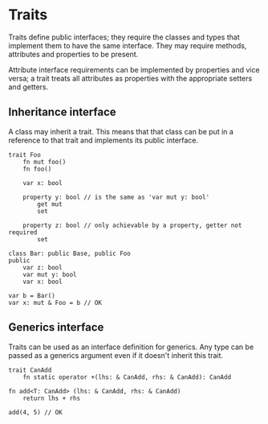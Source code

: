 # Traits
Traits define public interfaces; they require the classes and types that implement them to have the same interface. They may require methods, attributes and properties to be present.

Attribute interface requirements can be implemented by properties and vice versa; a trait treats all attributes as properties with the appropriate setters and getters.

## Inheritance interface
A class may inherit a trait. This means that that class can be put in a reference to that trait and implements its public interface.

```
trait Foo
	fn mut foo()
	fn foo()

	var x: bool

	property y: bool // is the same as 'var mut y: bool'
		get mut
		set

	property z: bool // only achievable by a property, getter not required
		set

class Bar: public Base, public Foo
public
	var z: bool
	var mut y: bool
	var x: bool

var b = Bar()
var x: mut & Foo = b // OK
```
## Generics interface
Traits can be used as an interface definition for generics. Any type can be passed as a generics argument even if it doesn't inherit this trait.

```
trait CanAdd
	fn static operator +(lhs: & CanAdd, rhs: & CanAdd): CanAdd

fn add<T: CanAdd> (lhs: & CanAdd, rhs: & CanAdd)
	return lhs + rhs

add(4, 5) // OK
```